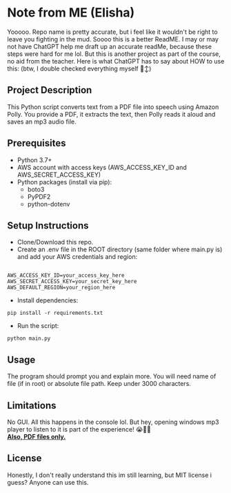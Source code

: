 <h1>Note from ME (Elisha)</h1>
<p>Yooooo. Repo name is pretty accurate, but i feel like it wouldn't be right to leave you fighting in the mud. Soooo this is a better ReadME. 
I may or may not have ChatGPT help me draft up an accurate readMe, because these steps were hard for me lol. But this is another project as part of the course,
no aid from the teacher. Here is what ChatGPT has to say about HOW to use this: (btw, I double checked everything myself 🙂‍↕️)</p>


<h2>Project Description</h2>
<p>This Python script converts text from a PDF file into speech using Amazon Polly.
You provide a PDF, it extracts the text, then Polly reads it aloud and saves an mp3 audio file.</p>

<h2>Prerequisites</h2>
<ul>
  <li>Python 3.7+</li>
  <li>AWS account with access keys (AWS_ACCESS_KEY_ID and AWS_SECRET_ACCESS_KEY)</li>
  <li>Python packages (install via pip):
  <ul>
    <li>boto3</li>
    <li>PyPDF2</li>
    <li>python-dotenv</li>
  </ul>
  </li>
</ul>

<h2>Setup Instructions</h2>
<ul>
  <li>Clone/Download this repo.</li>
  <li>Create an .env file in the ROOT directory (same folder where main.py is) and add your AWS credentials and region:</li>
</ul>

<pre><code>
AWS_ACCESS_KEY_ID=your_access_key_here
AWS_SECRET_ACCESS_KEY=your_secret_key_here
AWS_DEFAULT_REGION=your_region_here
</code></pre>

<ul>
  <li>Install dependencies:</li>
</ul>

<pre><code>pip install -r requirements.txt
</code></pre>

<ul>
  <li>Run the script:</li>
</ul>

<pre><code>python main.py
</code></pre>

<h2>Usage</h2>
<p>The program should prompt you and explain more. You will need name of file (if in root) or absolute file path. Keep under 3000 characters.</p>

<h2>Limitations</h2>
<p>No GUI. All this happens in the console lol. But hey, opening windows mp3 player to listen to it is part of the experience! 😭🙏🏾<br>
<b><u>Also, PDF files only.</u></b></p>

<h2>License</h2>
<p>Honestly, I don't really understand this im still learning, but MIT license i guess? Anyone can use this.</p>
